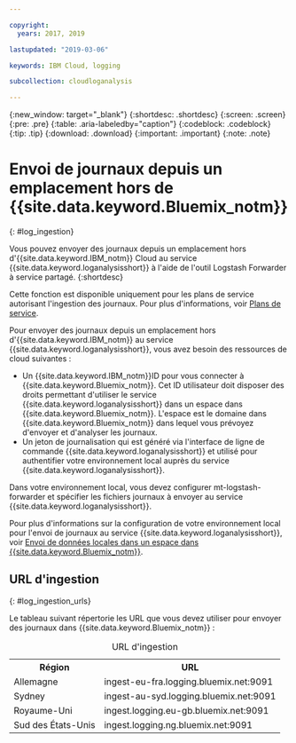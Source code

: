 ```yaml
---

copyright:
  years: 2017, 2019

lastupdated: "2019-03-06"

keywords: IBM Cloud, logging

subcollection: cloudloganalysis

---
```


{:new_window: target="_blank"}
{:shortdesc: .shortdesc}
{:screen: .screen}
{:pre: .pre}
{:table: .aria-labeledby="caption"}
{:codeblock: .codeblock}
{:tip: .tip}
{:download: .download}
{:important: .important}
{:note: .note}


# Envoi de journaux depuis un emplacement hors de {{site.data.keyword.Bluemix_notm}}
{: #log_ingestion}

Vous pouvez envoyer des journaux depuis un emplacement hors d'{{site.data.keyword.IBM_notm}} Cloud au service {{site.data.keyword.loganalysisshort}} à l'aide de l'outil Logstash Forwarder à service partagé. 
{:shortdesc}

Cette fonction est disponible uniquement pour les plans de service autorisant l'ingestion des journaux. Pour plus d'informations, voir [Plans de service](/docs/services/CloudLogAnalysis/log_analysis_ov.html#plans).

Pour envoyer des journaux depuis un emplacement hors d'{{site.data.keyword.IBM_notm}} au service {{site.data.keyword.loganalysisshort}}, vous avez besoin des ressources de cloud suivantes :

* Un {{site.data.keyword.IBM_notm}}ID pour vous connecter à {{site.data.keyword.Bluemix_notm}}. Cet ID utilisateur doit disposer des droits permettant d'utiliser le service {{site.data.keyword.loganalysisshort}} dans un espace dans {{site.data.keyword.Bluemix_notm}}. L'espace est le domaine dans {{site.data.keyword.Bluemix_notm}} dans lequel vous prévoyez d'envoyer et d'analyser les journaux.
* Un jeton de journalisation qui est généré via l'interface de ligne de commande {{site.data.keyword.loganalysisshort}} et utilisé pour authentifier votre environnement local auprès du service {{site.data.keyword.loganalysisshort}}.  

Dans votre environnement local, vous devez configurer mt-logstash-forwarder et spécifier les fichiers journaux à envoyer au service {{site.data.keyword.loganalysisshort}}.

Pour plus d'informations sur la configuration de votre environnement local pour l'envoi de journaux au service {{site.data.keyword.loganalysisshort}}, voir [Envoi de données locales dans un espace dans {{site.data.keyword.Bluemix_notm}}](/docs/services/CloudLogAnalysis/how-to/send-data/send_data_mt.html#send_data_mt).



## URL d'ingestion
{: #log_ingestion_urls}

Le tableau suivant répertorie les URL que vous devez utiliser pour envoyer des journaux dans {{site.data.keyword.Bluemix_notm}} :

<table>
  <caption>URL d'ingestion</caption>
    <tr>
      <th>Région</th>
      <th>URL</th>
    </tr>
  <tr>
    <td>Allemagne</td>
	  <td>ingest-eu-fra.logging.bluemix.net:9091</td>
  </tr>
  <tr>
    <td>Sydney</td>
	  <td>ingest-au-syd.logging.bluemix.net:9091</td>
  </tr>
  <tr>
    <td>Royaume-Uni</td>
	  <td>ingest.logging.eu-gb.bluemix.net:9091</td>
  </tr>
  <tr>
    <td>Sud des États-Unis</td>
	  <td>ingest.logging.ng.bluemix.net:9091</td>
  </tr>
</table>



